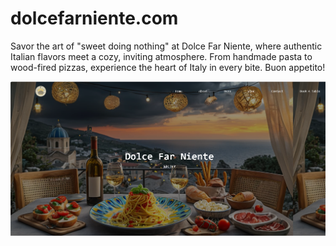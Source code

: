 # dolcefarniente.com

Savor the art of "sweet doing nothing" at Dolce Far Niente, where authentic Italian flavors meet a cozy, inviting atmosphere. From handmade pasta to wood-fired pizzas, experience the heart of Italy in every bite. Buon appetito!


![img alt](https://github.com/itscloudys/dolcefarniente.com/blob/33cd4698aab45efb2c13b160dd1155620a4c8063/dolcefarniente%20screenshot.png)
